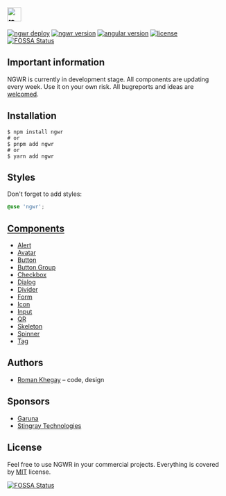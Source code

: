 # <img src="https://ngwr.dev/assets/images/logo.svg" alt="ngwr logo" height="32px">

[![ngwr deploy](https://img.shields.io/github/actions/workflow/status/thekhegay/ngwr/deploy.yml)](https://github.com/thekhegay/ngwr/actions/workflows/deploy.yml)
[![ngwr version](https://img.shields.io/github/package-json/v/thekhegay/ngwr?filename=projects%2Flib%2Fpackage.json&color=%23f51c6a)](https://www.npmjs.com/package/ngwr)
[![angular version](https://img.shields.io/npm/dependency-version/ngwr/peer/@angular/core)](https://www.npmjs.com/package/ngwr)
[![license](https://img.shields.io/npm/l/ngwr)](https://github.com/thekhegay/ngwr/blob/main/LICENSE)
[![FOSSA Status](https://app.fossa.com/api/projects/git%2Bgithub.com%2Fthekhegay%2Fngwr.svg?type=shield)](https://app.fossa.com/projects/git%2Bgithub.com%2Fthekhegay%2Fngwr?ref=badge_shield)

## Important information
NGWR is currently in development stage. All components are updating every week. Use it on your own risk. All bugreports and ideas are [welcomed](https://github.com/thekhegay/ngwr/issues/new).

## Installation

```shell
$ npm install ngwr
# or
$ pnpm add ngwr
# or
$ yarn add ngwr
```

## Styles

Don't forget to add styles:
```scss
@use 'ngwr';
```

## [Components](https://ngwr.dev/docs/components)

- [Alert](https://ngwr.dev/docs/components/alert)
- [Avatar](https://ngwr.dev/docs/components/avatar)
- [Button](https://ngwr.dev/docs/components/button)
- [Button Group](https://ngwr.dev/docs/components/button-group)
- [Checkbox](https://ngwr.dev/docs/components/checkbox)
- [Dialog](https://ngwr.dev/docs/components/dialog)
- [Divider](https://ngwr.dev/docs/components/divider)
- [Form](https://ngwr.dev/docs/components/form)
- [Icon](https://ngwr.dev/docs/components/icon)
- [Input](https://ngwr.dev/docs/components/input)
- [QR](https://ngwr.dev/docs/components/qr)
- [Skeleton](https://ngwr.dev/docs/components/skeleton)
- [Spinner](https://ngwr.dev/docs/components/spinner)
- [Tag](https://ngwr.dev/docs/components/tag)

## Authors
- [Roman Khegay](https://github.com/thekhegay) – code, design

## Sponsors
- [Garuna](https://garuna.dev/)
- [Stingray Technologies](https://stingray-mobile.ru/)

## License
Feel free to use NGWR in your commercial projects. Everything is covered by [MIT](/LICENSE) license.


[![FOSSA Status](https://app.fossa.com/api/projects/git%2Bgithub.com%2Fthekhegay%2Fngwr.svg?type=large)](https://app.fossa.com/projects/git%2Bgithub.com%2Fthekhegay%2Fngwr?ref=badge_large)